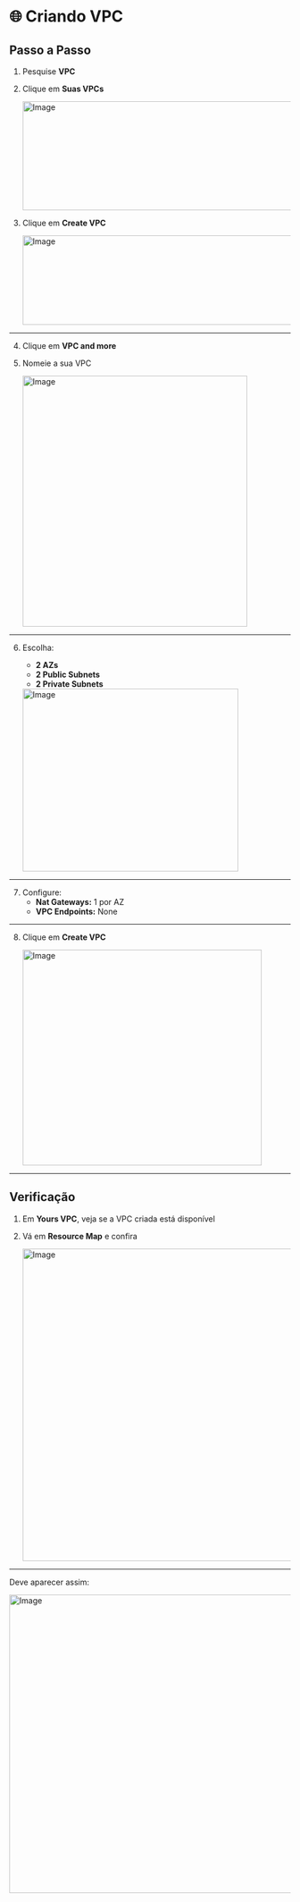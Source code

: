 # 🌐 Criando VPC

## Passo a Passo

1. Pesquise **VPC**  

2. Clique em **Suas VPCs**  

   <img width="746" height="195" alt="Image" src="https://github.com/user-attachments/assets/1c61088d-dd00-4ab3-b5d9-64dd4c8575c7" />

3. Clique em **Create VPC**  

   <img width="1174" height="160" alt="Image" src="https://github.com/user-attachments/assets/c48f6425-a1af-4948-a33d-ed19e24e6012" />

---

4. Clique em **VPC and more**

5. Nomeie a sua VPC  

   <img width="402" height="449" alt="Image" src="https://github.com/user-attachments/assets/e9343a67-ad32-4035-a158-e5ff92e203fc" />

---

6. Escolha:
   - **2 AZs**  
   - **2 Public Subnets**  
   - **2 Private Subnets**  

   <img width="386" height="327" alt="Image" src="https://github.com/user-attachments/assets/046e08b0-1724-4ab0-9ff2-4d855319399e" />

---

7. Configure:
   - **Nat Gateways:** 1 por AZ  
   - **VPC Endpoints:** None  

---

8. Clique em **Create VPC**  

   <img width="428" height="386" alt="Image" src="https://github.com/user-attachments/assets/4d07cec8-e01a-4ad9-a876-80fd40320533" />

---

## Verificação

1. Em **Yours VPC**, veja se a VPC criada está disponível

2. Vá em **Resource Map** e confira  

   <img width="1312" height="559" alt="Image" src="https://github.com/user-attachments/assets/7f0a2bea-8846-4fd1-9b31-eee691732d3f" />

---

Deve aparecer assim:

   <img width="2226" height="534" alt="Image" src="https://github.com/user-attachments/assets/d1079948-5f0b-47d5-8bf9-8145cef5e6ed" />

